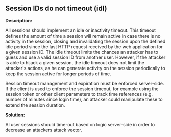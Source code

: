 
Session IDs do not timeout (idl)
-------

**Description:**

All sessions should implement an idle or inactivity timeout. 
This timeout defines the amount of time a session will remain active in case there is no 
activity in the session, closing and invalidating the session upon the defined idle period 
since the last HTTP request received by the web application for a given session ID. 
The idle timeout limits the chances an attacker has to guess and use a valid session ID 
from another user. However, if the attacker is able to hijack a given session, 
the idle timeout does not limit the attacker&#39;s actions, as he can generate activity on 
the session periodically to keep the session active for longer periods of time. 

Session timeout management and expiration must be enforced server-side. If the client is 
used to enforce the session timeout, for example using the session token or other client 
parameters to track time references (e.g. number of minutes since login time), an attacker 
could manipulate these to extend the session duration.


**Solution:**

Al user sessions should time-out based on logic server-side in order to decrease an 
attackers attack vector.

	